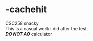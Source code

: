 # -cachehit

CSC258 snacky  
This is a casual work i did after the test.  
***DO NOT AO***
calculator
